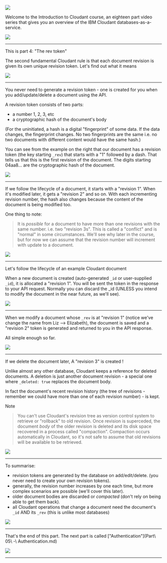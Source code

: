 ![](slides/Slide0.png)

Welcome to the Introduction to Cloudant course, an eighteen part video series that gives you an overview of the IBM Cloudant databases-as-a-service.

![](slides/Slide1.png)

---

This is part 4: "The rev token"

The second fundamental Cloudant rule is that each document revision is given its own unique revision token. Let's find out what it means


![](slides/Slide24.png)

---

You never need to generate a revision token - one is created for you when you add/update/delete a document using the API.

A revision token consists of two parts:

- a number 1, 2, 3, etc
- a cryptographic hash of the document's body

(For the uninitiated, a hash is a digital "fingerprint" of some data. If the data changes, the fingerprint changes. No two fingerprints are the same i.e. no two documents with different content would have the same hash.)

You can see from the example on the right that our document has a revision token (the key starting `_rev`) that starts with a "1" followed  by a dash. That tells us that this is the first revision of the document. The digits starting 04aa8... are the cryptographic hash of the document.

![](slides/Slide25.png)

---

If we follow the lifecycle of a document, it starts with a "revision 1". When it's modified later, it gets a "revision 2" and so on. With each incrementing revision number, the hash also changes because the content of the document is being modified too.

One thing to note:

> It is *possible* for a document to have more than one revisions with the same number. i.e. two "revision 3s". This is called  a "conflict" and is "normal" in some circumstances. We'll see why later in the course, but for now we can assume that the revision number will increment with update to a document.

![](slides/Slide26.png)

--- 

Let's follow the lifecycle of an example Cloudant document

When  a new document is created (auto-generated `_id` or user-supplied `_id`), it is allocated a "revision 1". You will be sent the token in the response to your API request. Normally you can discard the _id (UNLESS you intend to modify the document in the near future, as we'll see).

![](slides/Slide27.png)

--- 

When we modify a document  whose `_rev` is at "revision 1" (notice we've change the name from Liz --> Elizabeth), the document is saved and a "revision 2" token is generated and returned to you in the API response.

All simple enough so far.

![](slides/Slide28.png)

--- 

If we delete the document later, A "revision 3" is created !

Unlike almost any other database, Cloudant keeps a reference for deleted documents. A deletion is just another document revision - a special one where `_deleted: true` replaces the document body.

In fact the document's recent revision history (the tree of revisions - remember we could have more than one of each revision number) - is kept.

Note

> You can't use Cloudant's revision tree as version control system to retrieve or "rollback" to old revision. Once revision is superceded, the document _body_ of the older revision is deleted and its disk space recovered in a process called "compaction". Compaction occurs automatically in Cloudant, so it's not safe to assume that old revisions will be available to be retrieved. 

![](slides/Slide29.png)

--- 

To summarise:

- revision tokens are generated by the database on add/edit/delete. (you never need to create your own revision tokens).
- generally, the revision number increases by one each time, but more complex scenarios are possible (we'll cover this later).
- older document bodies are discarded or _compacted_ (don't rely on being able to get them back).
- all Cloudant operations that change a document need the document's `_id` AND its `_rev` (this is unlike most databases)

![](slides/Slide30.png)

--- 


That's the end of this part. The next part is called ["Authentication"](Part\ 05\ -\ Authentication.md)
 
![](slides/Slide0.png)

---